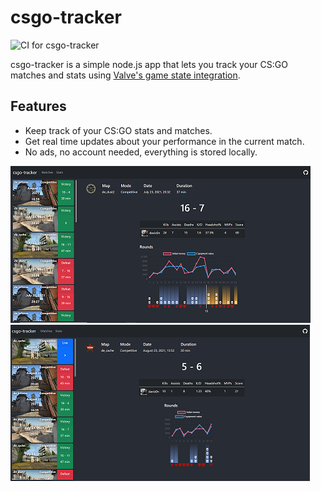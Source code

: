 # csgo-tracker
![CI for csgo-tracker](https://github.com/davidaf3/csgo-tracker/actions/workflows/csgo-tracker.yml/badge.svg)

csgo-tracker is a simple node.js app that lets you track your CS:GO matches and stats using [Valve's game state integration](https://developer.valvesoftware.com/wiki/Counter-Strike:_Global_Offensive_Game_State_Integration).

## Features
- Keep track of your CS:GO stats and matches.
- Get real time updates about your performance in the current match.
- No ads, no account needed, everything is stored locally.

![screenshot1](screenshot1small.png) ![screenshot2](screenshot2small.png)